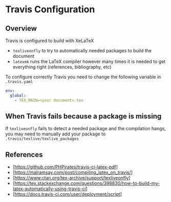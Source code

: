 # Travis Configuration

## Overview

Travis is configured to build with XeLaTeX

- `texliveonfly` to try to automatically needed packages to build the document
- `latexmk` runs the LaTeX compiler however many times it is needed to get everything right (references, bibliography, etc)

To configure correctly Travis you need to change the following variable in `.travis.yaml`

```yaml
env:
  global:
    - TEX_MAIN=<your document>.tex
```

## When Travis fails because a package is missing

If `texliveonfly` fails to detect a needed package and the compilation hangs, you may need to manually add your package to `.travis/texlive/texlive_packages`

## References

- [https://github.com/PHPirates/travis-ci-latex-pdf]
- [https://malramsay.com/post/compiling_latex_on_travis/]
- [https://www.ctan.org/tex-archive/support/texliveonfly]
- [https://tex.stackexchange.com/questions/398830/how-to-build-my-latex-automatically-using-travis-ci]
- [https://docs.travis-ci.com/user/deployment/script]

